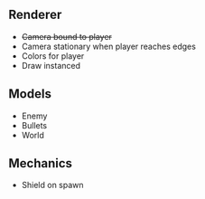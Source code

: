 ## Renderer
* ~~Camera bound to player~~
* Camera stationary when player reaches edges
* Colors for player
* Draw instanced

## Models
* Enemy
* Bullets
* World

## Mechanics
* Shield on spawn
